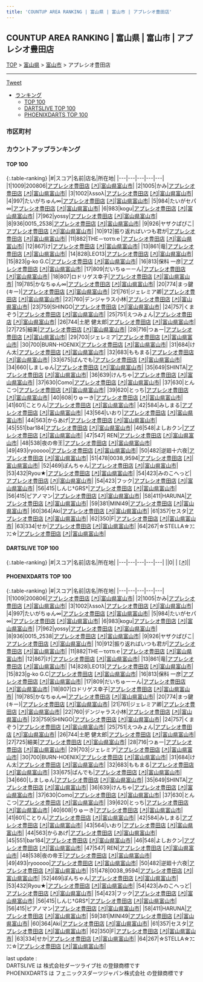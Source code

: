 ```yaml
---
title: 'COUNTUP AREA RANKING | 富山県 | 富山市 | アプレシオ豊田店'
---
```

## COUNTUP AREA RANKING | 富山県 | 富山市 | アプレシオ豊田店

[TOP](/darts/rank/) > [富山県](/darts/rank/富山県/) > [富山市](/darts/rank/富山県/富山市/) > アプレシオ豊田店

___

<a href="https://twitter.com/share?ref_src=twsrc%5Etfw" data-text="COUNTUP AREA RANKING | 富山県富山市アプレシオ豊田店" class="twitter-share-button" data-hashtags="DARTSLIVE,PHOENIXDARTS,darts,ダーツ" data-show-count="false">Tweet</a>

* [ランキング](#カウントアップランキング)
    * [TOP 100](#top-100)
    * [DARTSLIVE TOP 100](#dartslive-top-100)
    * [PHOENIXDARTS TOP 100](#phoenixdarts-top-100)

### 市区町村

<ul>

</ul>

### カウントアップランキング

#### TOP 100



{:.table-ranking}
|#|スコア|名前|店名|所在地|
|---|---|---|---|---|
|1|1009|<span class="rank-name-pd">200806</span>|<a href="/darts/rank/shops/10624.html">アプレシオ豊田店</a> <a href="https://vs.phoenixdarts.com/jp/shop/shopDetailInfo/s_10624?s_seq=10624">[↗]</a>|<a href="/darts/rank/富山県/富山市">富山県富山市</a>|
|2|1005|<span class="rank-name-pd">かみ</span>|<a href="/darts/rank/shops/10624.html">アプレシオ豊田店</a> <a href="https://vs.phoenixdarts.com/jp/shop/shopDetailInfo/s_10624?s_seq=10624">[↗]</a>|<a href="/darts/rank/富山県/富山市">富山県富山市</a>|
|3|1002|<span class="rank-name-pd">λssoλ</span>|<a href="/darts/rank/shops/10624.html">アプレシオ豊田店</a> <a href="https://vs.phoenixdarts.com/jp/shop/shopDetailInfo/s_10624?s_seq=10624">[↗]</a>|<a href="/darts/rank/富山県/富山市">富山県富山市</a>|
|4|997|<span class="rank-name-pd">たいがちゅん∞</span>|<a href="/darts/rank/shops/10624.html">アプレシオ豊田店</a> <a href="https://vs.phoenixdarts.com/jp/shop/shopDetailInfo/s_10624?s_seq=10624">[↗]</a>|<a href="/darts/rank/富山県/富山市">富山県富山市</a>|
|5|984|<span class="rank-name-pd">たいがセパ∞</span>|<a href="/darts/rank/shops/10624.html">アプレシオ豊田店</a> <a href="https://vs.phoenixdarts.com/jp/shop/shopDetailInfo/s_10624?s_seq=10624">[↗]</a>|<a href="/darts/rank/富山県/富山市">富山県富山市</a>|
|6|983|<span class="rank-name-pd">kogu</span>|<a href="/darts/rank/shops/10624.html">アプレシオ豊田店</a> <a href="https://vs.phoenixdarts.com/jp/shop/shopDetailInfo/s_10624?s_seq=10624">[↗]</a>|<a href="/darts/rank/富山県/富山市">富山県富山市</a>|
|7|962|<span class="rank-name-pd">yossy</span>|<a href="/darts/rank/shops/10624.html">アプレシオ豊田店</a> <a href="https://vs.phoenixdarts.com/jp/shop/shopDetailInfo/s_10624?s_seq=10624">[↗]</a>|<a href="/darts/rank/富山県/富山市">富山県富山市</a>|
|8|936|<span class="rank-name-pd">0015_2538</span>|<a href="/darts/rank/shops/10624.html">アプレシオ豊田店</a> <a href="https://vs.phoenixdarts.com/jp/shop/shopDetailInfo/s_10624?s_seq=10624">[↗]</a>|<a href="/darts/rank/富山県/富山市">富山県富山市</a>|
|9|926|<span class="rank-name-pd">ヤザクぱぴこ</span>|<a href="/darts/rank/shops/10624.html">アプレシオ豊田店</a> <a href="https://vs.phoenixdarts.com/jp/shop/shopDetailInfo/s_10624?s_seq=10624">[↗]</a>|<a href="/darts/rank/富山県/富山市">富山県富山市</a>|
|10|912|<span class="rank-name-pd">振り返ればいつも君が</span>|<a href="/darts/rank/shops/10624.html">アプレシオ豊田店</a> <a href="https://vs.phoenixdarts.com/jp/shop/shopDetailInfo/s_10624?s_seq=10624">[↗]</a>|<a href="/darts/rank/富山県/富山市">富山県富山市</a>|
|11|882|<span class="rank-name-pd">THE－τοττιｅ</span>|<a href="/darts/rank/shops/10624.html">アプレシオ豊田店</a> <a href="https://vs.phoenixdarts.com/jp/shop/shopDetailInfo/s_10624?s_seq=10624">[↗]</a>|<a href="/darts/rank/富山県/富山市">富山県富山市</a>|
|12|867|<span class="rank-name-pd">け</span>|<a href="/darts/rank/shops/10624.html">アプレシオ豊田店</a> <a href="https://vs.phoenixdarts.com/jp/shop/shopDetailInfo/s_10624?s_seq=10624">[↗]</a>|<a href="/darts/rank/富山県/富山市">富山県富山市</a>|
|13|861|<span class="rank-name-pd">竜</span>|<a href="/darts/rank/shops/10624.html">アプレシオ豊田店</a> <a href="https://vs.phoenixdarts.com/jp/shop/shopDetailInfo/s_10624?s_seq=10624">[↗]</a>|<a href="/darts/rank/富山県/富山市">富山県富山市</a>|
|14|828|<span class="rank-name-pd">LEO13</span>|<a href="/darts/rank/shops/10624.html">アプレシオ豊田店</a> <a href="https://vs.phoenixdarts.com/jp/shop/shopDetailInfo/s_10624?s_seq=10624">[↗]</a>|<a href="/darts/rank/富山県/富山市">富山県富山市</a>|
|15|823|<span class="rank-name-pd">g-ko G.C</span>|<a href="/darts/rank/shops/10624.html">アプレシオ豊田店</a> <a href="https://vs.phoenixdarts.com/jp/shop/shopDetailInfo/s_10624?s_seq=10624">[↗]</a>|<a href="/darts/rank/富山県/富山市">富山県富山市</a>|
|16|813|<span class="rank-name-pd">保科 一彦</span>|<a href="/darts/rank/shops/10624.html">アプレシオ豊田店</a> <a href="https://vs.phoenixdarts.com/jp/shop/shopDetailInfo/s_10624?s_seq=10624">[↗]</a>|<a href="/darts/rank/富山県/富山市">富山県富山市</a>|
|17|809|<span class="rank-name-pd">だいちゅーーん</span>|<a href="/darts/rank/shops/10624.html">アプレシオ豊田店</a> <a href="https://vs.phoenixdarts.com/jp/shop/shopDetailInfo/s_10624?s_seq=10624">[↗]</a>|<a href="/darts/rank/富山県/富山市">富山県富山市</a>|
|18|807|<span class="rank-name-pd">ロドリゲス幸子</span>|<a href="/darts/rank/shops/10624.html">アプレシオ豊田店</a> <a href="https://vs.phoenixdarts.com/jp/shop/shopDetailInfo/s_10624?s_seq=10624">[↗]</a>|<a href="/darts/rank/富山県/富山市">富山県富山市</a>|
|19|785|<span class="rank-name-pd">かなちゅん∞</span>|<a href="/darts/rank/shops/10624.html">アプレシオ豊田店</a> <a href="https://vs.phoenixdarts.com/jp/shop/shopDetailInfo/s_10624?s_seq=10624">[↗]</a>|<a href="/darts/rank/富山県/富山市">富山県富山市</a>|
|20|774|<span class="rank-name-pd">まっ鍵(キー)</span>|<a href="/darts/rank/shops/10624.html">アプレシオ豊田店</a> <a href="https://vs.phoenixdarts.com/jp/shop/shopDetailInfo/s_10624?s_seq=10624">[↗]</a>|<a href="/darts/rank/富山県/富山市">富山県富山市</a>|
|21|761|<span class="rank-name-pd">ジェレミア卿</span>|<a href="/darts/rank/shops/10624.html">アプレシオ豊田店</a> <a href="https://vs.phoenixdarts.com/jp/shop/shopDetailInfo/s_10624?s_seq=10624">[↗]</a>|<a href="/darts/rank/富山県/富山市">富山県富山市</a>|
|22|760|<span class="rank-name-pd">デンジャラス小林</span>|<a href="/darts/rank/shops/10624.html">アプレシオ豊田店</a> <a href="https://vs.phoenixdarts.com/jp/shop/shopDetailInfo/s_10624?s_seq=10624">[↗]</a>|<a href="/darts/rank/富山県/富山市">富山県富山市</a>|
|23|759|<span class="rank-name-pd">SHINGO</span>|<a href="/darts/rank/shops/10624.html">アプレシオ豊田店</a> <a href="https://vs.phoenixdarts.com/jp/shop/shopDetailInfo/s_10624?s_seq=10624">[↗]</a>|<a href="/darts/rank/富山県/富山市">富山県富山市</a>|
|24|757|<span class="rank-name-pd">くまぞう</span>|<a href="/darts/rank/shops/10624.html">アプレシオ豊田店</a> <a href="https://vs.phoenixdarts.com/jp/shop/shopDetailInfo/s_10624?s_seq=10624">[↗]</a>|<a href="/darts/rank/富山県/富山市">富山県富山市</a>|
|25|751|<span class="rank-name-pd">えつみょん</span>|<a href="/darts/rank/shops/10624.html">アプレシオ豊田店</a> <a href="https://vs.phoenixdarts.com/jp/shop/shopDetailInfo/s_10624?s_seq=10624">[↗]</a>|<a href="/darts/rank/富山県/富山市">富山県富山市</a>|
|26|744|<span class="rank-name-pd">土肥 健太郎</span>|<a href="/darts/rank/shops/10624.html">アプレシオ豊田店</a> <a href="https://vs.phoenixdarts.com/jp/shop/shopDetailInfo/s_10624?s_seq=10624">[↗]</a>|<a href="/darts/rank/富山県/富山市">富山県富山市</a>|
|27|725|<span class="rank-name-pd">細美</span>|<a href="/darts/rank/shops/10624.html">アプレシオ豊田店</a> <a href="https://vs.phoenixdarts.com/jp/shop/shopDetailInfo/s_10624?s_seq=10624">[↗]</a>|<a href="/darts/rank/富山県/富山市">富山県富山市</a>|
|28|716|<span class="rank-name-pd">つぁー</span>|<a href="/darts/rank/shops/10624.html">アプレシオ豊田店</a> <a href="https://vs.phoenixdarts.com/jp/shop/shopDetailInfo/s_10624?s_seq=10624">[↗]</a>|<a href="/darts/rank/富山県/富山市">富山県富山市</a>|
|29|703|<span class="rank-name-pd">ジェレミア</span>|<a href="/darts/rank/shops/10624.html">アプレシオ豊田店</a> <a href="https://vs.phoenixdarts.com/jp/shop/shopDetailInfo/s_10624?s_seq=10624">[↗]</a>|<a href="/darts/rank/富山県/富山市">富山県富山市</a>|
|30|700|<span class="rank-name-pd">BURN-HOENIX</span>|<a href="/darts/rank/shops/10624.html">アプレシオ豊田店</a> <a href="https://vs.phoenixdarts.com/jp/shop/shopDetailInfo/s_10624?s_seq=10624">[↗]</a>|<a href="/darts/rank/富山県/富山市">富山県富山市</a>|
|31|684|<span class="rank-name-pd">けん太</span>|<a href="/darts/rank/shops/10624.html">アプレシオ豊田店</a> <a href="https://vs.phoenixdarts.com/jp/shop/shopDetailInfo/s_10624?s_seq=10624">[↗]</a>|<a href="/darts/rank/富山県/富山市">富山県富山市</a>|
|32|683|<span class="rank-name-pd">ももまる</span>|<a href="/darts/rank/shops/10624.html">アプレシオ豊田店</a> <a href="https://vs.phoenixdarts.com/jp/shop/shopDetailInfo/s_10624?s_seq=10624">[↗]</a>|<a href="/darts/rank/富山県/富山市">富山県富山市</a>|
|33|675|<span class="rank-name-pd">ぱんでも</span>|<a href="/darts/rank/shops/10624.html">アプレシオ豊田店</a> <a href="https://vs.phoenixdarts.com/jp/shop/shopDetailInfo/s_10624?s_seq=10624">[↗]</a>|<a href="/darts/rank/富山県/富山市">富山県富山市</a>|
|34|660|<span class="rank-name-pd">しましゅん</span>|<a href="/darts/rank/shops/10624.html">アプレシオ豊田店</a> <a href="https://vs.phoenixdarts.com/jp/shop/shopDetailInfo/s_10624?s_seq=10624">[↗]</a>|<a href="/darts/rank/富山県/富山市">富山県富山市</a>|
|35|649|<span class="rank-name-pd">SHINTA</span>|<a href="/darts/rank/shops/10624.html">アプレシオ豊田店</a> <a href="https://vs.phoenixdarts.com/jp/shop/shopDetailInfo/s_10624?s_seq=10624">[↗]</a>|<a href="/darts/rank/富山県/富山市">富山県富山市</a>|
|36|639|<span class="rank-name-pd">けんちゃ</span>|<a href="/darts/rank/shops/10624.html">アプレシオ豊田店</a> <a href="https://vs.phoenixdarts.com/jp/shop/shopDetailInfo/s_10624?s_seq=10624">[↗]</a>|<a href="/darts/rank/富山県/富山市">富山県富山市</a>|
|37|630|<span class="rank-name-pd">Como</span>|<a href="/darts/rank/shops/10624.html">アプレシオ豊田店</a> <a href="https://vs.phoenixdarts.com/jp/shop/shopDetailInfo/s_10624?s_seq=10624">[↗]</a>|<a href="/darts/rank/富山県/富山市">富山県富山市</a>|
|37|630|<span class="rank-name-pd">とんこつ</span>|<a href="/darts/rank/shops/10624.html">アプレシオ豊田店</a> <a href="https://vs.phoenixdarts.com/jp/shop/shopDetailInfo/s_10624?s_seq=10624">[↗]</a>|<a href="/darts/rank/富山県/富山市">富山県富山市</a>|
|39|620|<span class="rank-name-pd">とっち</span>|<a href="/darts/rank/shops/10624.html">アプレシオ豊田店</a> <a href="https://vs.phoenixdarts.com/jp/shop/shopDetailInfo/s_10624?s_seq=10624">[↗]</a>|<a href="/darts/rank/富山県/富山市">富山県富山市</a>|
|40|608|<span class="rank-name-pd">りゅーき</span>|<a href="/darts/rank/shops/10624.html">アプレシオ豊田店</a> <a href="https://vs.phoenixdarts.com/jp/shop/shopDetailInfo/s_10624?s_seq=10624">[↗]</a>|<a href="/darts/rank/富山県/富山市">富山県富山市</a>|
|41|601|<span class="rank-name-pd">ことりん</span>|<a href="/darts/rank/shops/10624.html">アプレシオ豊田店</a> <a href="https://vs.phoenixdarts.com/jp/shop/shopDetailInfo/s_10624?s_seq=10624">[↗]</a>|<a href="/darts/rank/富山県/富山市">富山県富山市</a>|
|42|584|<span class="rank-name-pd">みしまる</span>|<a href="/darts/rank/shops/10624.html">アプレシオ豊田店</a> <a href="https://vs.phoenixdarts.com/jp/shop/shopDetailInfo/s_10624?s_seq=10624">[↗]</a>|<a href="/darts/rank/富山県/富山市">富山県富山市</a>|
|43|564|<span class="rank-name-pd">いおり</span>|<a href="/darts/rank/shops/10624.html">アプレシオ豊田店</a> <a href="https://vs.phoenixdarts.com/jp/shop/shopDetailInfo/s_10624?s_seq=10624">[↗]</a>|<a href="/darts/rank/富山県/富山市">富山県富山市</a>|
|44|563|<span class="rank-name-pd">からあげ</span>|<a href="/darts/rank/shops/10624.html">アプレシオ豊田店</a> <a href="https://vs.phoenixdarts.com/jp/shop/shopDetailInfo/s_10624?s_seq=10624">[↗]</a>|<a href="/darts/rank/富山県/富山市">富山県富山市</a>|
|45|551|<span class="rank-name-pd">bar184</span>|<a href="/darts/rank/shops/10624.html">アプレシオ豊田店</a> <a href="https://vs.phoenixdarts.com/jp/shop/shopDetailInfo/s_10624?s_seq=10624">[↗]</a>|<a href="/darts/rank/富山県/富山市">富山県富山市</a>|
|46|548|<span class="rank-name-pd">よしおクン</span>|<a href="/darts/rank/shops/10624.html">アプレシオ豊田店</a> <a href="https://vs.phoenixdarts.com/jp/shop/shopDetailInfo/s_10624?s_seq=10624">[↗]</a>|<a href="/darts/rank/富山県/富山市">富山県富山市</a>|
|47|547|<span class="rank-name-pd"> REN</span>|<a href="/darts/rank/shops/10624.html">アプレシオ豊田店</a> <a href="https://vs.phoenixdarts.com/jp/shop/shopDetailInfo/s_10624?s_seq=10624">[↗]</a>|<a href="/darts/rank/富山県/富山市">富山県富山市</a>|
|48|538|<span class="rank-name-pd">夜の帝王</span>|<a href="/darts/rank/shops/10624.html">アプレシオ豊田店</a> <a href="https://vs.phoenixdarts.com/jp/shop/shopDetailInfo/s_10624?s_seq=10624">[↗]</a>|<a href="/darts/rank/富山県/富山市">富山県富山市</a>|
|49|493|<span class="rank-name-pd">ryooooo</span>|<a href="/darts/rank/shops/10624.html">アプレシオ豊田店</a> <a href="https://vs.phoenixdarts.com/jp/shop/shopDetailInfo/s_10624?s_seq=10624">[↗]</a>|<a href="/darts/rank/富山県/富山市">富山県富山市</a>|
|50|482|<span class="rank-name-pd">逆廻十六夜</span>|<a href="/darts/rank/shops/10624.html">アプレシオ豊田店</a> <a href="https://vs.phoenixdarts.com/jp/shop/shopDetailInfo/s_10624?s_seq=10624">[↗]</a>|<a href="/darts/rank/富山県/富山市">富山県富山市</a>|
|51|478|<span class="rank-name-pd">0038_9594</span>|<a href="/darts/rank/shops/10624.html">アプレシオ豊田店</a> <a href="https://vs.phoenixdarts.com/jp/shop/shopDetailInfo/s_10624?s_seq=10624">[↗]</a>|<a href="/darts/rank/富山県/富山市">富山県富山市</a>|
|52|469|<span class="rank-name-pd">ぽんちゃん</span>|<a href="/darts/rank/shops/10624.html">アプレシオ豊田店</a> <a href="https://vs.phoenixdarts.com/jp/shop/shopDetailInfo/s_10624?s_seq=10624">[↗]</a>|<a href="/darts/rank/富山県/富山市">富山県富山市</a>|
|53|432|<span class="rank-name-pd">Ryou★</span>|<a href="/darts/rank/shops/10624.html">アプレシオ豊田店</a> <a href="https://vs.phoenixdarts.com/jp/shop/shopDetailInfo/s_10624?s_seq=10624">[↗]</a>|<a href="/darts/rank/富山県/富山市">富山県富山市</a>|
|54|423|<span class="rank-name-pd">みのこへっど</span>|<a href="/darts/rank/shops/10624.html">アプレシオ豊田店</a> <a href="https://vs.phoenixdarts.com/jp/shop/shopDetailInfo/s_10624?s_seq=10624">[↗]</a>|<a href="/darts/rank/富山県/富山市">富山県富山市</a>|
|54|423|<span class="rank-name-pd">フック</span>|<a href="/darts/rank/shops/10624.html">アプレシオ豊田店</a> <a href="https://vs.phoenixdarts.com/jp/shop/shopDetailInfo/s_10624?s_seq=10624">[↗]</a>|<a href="/darts/rank/富山県/富山市">富山県富山市</a>|
|56|415|<span class="rank-name-pd">しんじ†GRS†</span>|<a href="/darts/rank/shops/10624.html">アプレシオ豊田店</a> <a href="https://vs.phoenixdarts.com/jp/shop/shopDetailInfo/s_10624?s_seq=10624">[↗]</a>|<a href="/darts/rank/富山県/富山市">富山県富山市</a>|
|56|415|<span class="rank-name-pd">ピアノマン</span>|<a href="/darts/rank/shops/10624.html">アプレシオ豊田店</a> <a href="https://vs.phoenixdarts.com/jp/shop/shopDetailInfo/s_10624?s_seq=10624">[↗]</a>|<a href="/darts/rank/富山県/富山市">富山県富山市</a>|
|58|411|<span class="rank-name-pd">HARUNA</span>|<a href="/darts/rank/shops/10624.html">アプレシオ豊田店</a> <a href="https://vs.phoenixdarts.com/jp/shop/shopDetailInfo/s_10624?s_seq=10624">[↗]</a>|<a href="/darts/rank/富山県/富山市">富山県富山市</a>|
|59|381|<span class="rank-name-pd">MINI49</span>|<a href="/darts/rank/shops/10624.html">アプレシオ豊田店</a> <a href="https://vs.phoenixdarts.com/jp/shop/shopDetailInfo/s_10624?s_seq=10624">[↗]</a>|<a href="/darts/rank/富山県/富山市">富山県富山市</a>|
|60|364|<span class="rank-name-pd">Aki</span>|<a href="/darts/rank/shops/10624.html">アプレシオ豊田店</a> <a href="https://vs.phoenixdarts.com/jp/shop/shopDetailInfo/s_10624?s_seq=10624">[↗]</a>|<a href="/darts/rank/富山県/富山市">富山県富山市</a>|
|61|357|<span class="rank-name-pd">セスタ</span>|<a href="/darts/rank/shops/10624.html">アプレシオ豊田店</a> <a href="https://vs.phoenixdarts.com/jp/shop/shopDetailInfo/s_10624?s_seq=10624">[↗]</a>|<a href="/darts/rank/富山県/富山市">富山県富山市</a>|
|62|350|<span class="rank-name-pd">F</span>|<a href="/darts/rank/shops/10624.html">アプレシオ豊田店</a> <a href="https://vs.phoenixdarts.com/jp/shop/shopDetailInfo/s_10624?s_seq=10624">[↗]</a>|<a href="/darts/rank/富山県/富山市">富山県富山市</a>|
|63|334|<span class="rank-name-pd">せか</span>|<a href="/darts/rank/shops/10624.html">アプレシオ豊田店</a> <a href="https://vs.phoenixdarts.com/jp/shop/shopDetailInfo/s_10624?s_seq=10624">[↗]</a>|<a href="/darts/rank/富山県/富山市">富山県富山市</a>|
|64|267|<span class="rank-name-pd">☆STELLA☆ﾌﾆﾌﾆ☆</span>|<a href="/darts/rank/shops/10624.html">アプレシオ豊田店</a> <a href="https://vs.phoenixdarts.com/jp/shop/shopDetailInfo/s_10624?s_seq=10624">[↗]</a>|<a href="/darts/rank/富山県/富山市">富山県富山市</a>|


#### DARTSLIVE TOP 100



{:.table-ranking}
|#|スコア|名前|店名|所在地|
|---|---|---|---|---|
||0|<span class="rank-name-dl"> </span>|<a href="/darts/rank/shops/.html"></a> <a href="">[↗]</a>|<a href="/darts/rank//"></a>|


#### PHOENIXDARTS TOP 100



{:.table-ranking}
|#|スコア|名前|店名|所在地|
|---|---|---|---|---|
|1|1009|<span class="rank-name-pd">200806</span>|<a href="/darts/rank/shops/10624.html">アプレシオ豊田店</a> <a href="https://vs.phoenixdarts.com/jp/shop/shopDetailInfo/s_10624?s_seq=10624">[↗]</a>|<a href="/darts/rank/富山県/富山市">富山県富山市</a>|
|2|1005|<span class="rank-name-pd">かみ</span>|<a href="/darts/rank/shops/10624.html">アプレシオ豊田店</a> <a href="https://vs.phoenixdarts.com/jp/shop/shopDetailInfo/s_10624?s_seq=10624">[↗]</a>|<a href="/darts/rank/富山県/富山市">富山県富山市</a>|
|3|1002|<span class="rank-name-pd">λssoλ</span>|<a href="/darts/rank/shops/10624.html">アプレシオ豊田店</a> <a href="https://vs.phoenixdarts.com/jp/shop/shopDetailInfo/s_10624?s_seq=10624">[↗]</a>|<a href="/darts/rank/富山県/富山市">富山県富山市</a>|
|4|997|<span class="rank-name-pd">たいがちゅん∞</span>|<a href="/darts/rank/shops/10624.html">アプレシオ豊田店</a> <a href="https://vs.phoenixdarts.com/jp/shop/shopDetailInfo/s_10624?s_seq=10624">[↗]</a>|<a href="/darts/rank/富山県/富山市">富山県富山市</a>|
|5|984|<span class="rank-name-pd">たいがセパ∞</span>|<a href="/darts/rank/shops/10624.html">アプレシオ豊田店</a> <a href="https://vs.phoenixdarts.com/jp/shop/shopDetailInfo/s_10624?s_seq=10624">[↗]</a>|<a href="/darts/rank/富山県/富山市">富山県富山市</a>|
|6|983|<span class="rank-name-pd">kogu</span>|<a href="/darts/rank/shops/10624.html">アプレシオ豊田店</a> <a href="https://vs.phoenixdarts.com/jp/shop/shopDetailInfo/s_10624?s_seq=10624">[↗]</a>|<a href="/darts/rank/富山県/富山市">富山県富山市</a>|
|7|962|<span class="rank-name-pd">yossy</span>|<a href="/darts/rank/shops/10624.html">アプレシオ豊田店</a> <a href="https://vs.phoenixdarts.com/jp/shop/shopDetailInfo/s_10624?s_seq=10624">[↗]</a>|<a href="/darts/rank/富山県/富山市">富山県富山市</a>|
|8|936|<span class="rank-name-pd">0015_2538</span>|<a href="/darts/rank/shops/10624.html">アプレシオ豊田店</a> <a href="https://vs.phoenixdarts.com/jp/shop/shopDetailInfo/s_10624?s_seq=10624">[↗]</a>|<a href="/darts/rank/富山県/富山市">富山県富山市</a>|
|9|926|<span class="rank-name-pd">ヤザクぱぴこ</span>|<a href="/darts/rank/shops/10624.html">アプレシオ豊田店</a> <a href="https://vs.phoenixdarts.com/jp/shop/shopDetailInfo/s_10624?s_seq=10624">[↗]</a>|<a href="/darts/rank/富山県/富山市">富山県富山市</a>|
|10|912|<span class="rank-name-pd">振り返ればいつも君が</span>|<a href="/darts/rank/shops/10624.html">アプレシオ豊田店</a> <a href="https://vs.phoenixdarts.com/jp/shop/shopDetailInfo/s_10624?s_seq=10624">[↗]</a>|<a href="/darts/rank/富山県/富山市">富山県富山市</a>|
|11|882|<span class="rank-name-pd">THE－τοττιｅ</span>|<a href="/darts/rank/shops/10624.html">アプレシオ豊田店</a> <a href="https://vs.phoenixdarts.com/jp/shop/shopDetailInfo/s_10624?s_seq=10624">[↗]</a>|<a href="/darts/rank/富山県/富山市">富山県富山市</a>|
|12|867|<span class="rank-name-pd">け</span>|<a href="/darts/rank/shops/10624.html">アプレシオ豊田店</a> <a href="https://vs.phoenixdarts.com/jp/shop/shopDetailInfo/s_10624?s_seq=10624">[↗]</a>|<a href="/darts/rank/富山県/富山市">富山県富山市</a>|
|13|861|<span class="rank-name-pd">竜</span>|<a href="/darts/rank/shops/10624.html">アプレシオ豊田店</a> <a href="https://vs.phoenixdarts.com/jp/shop/shopDetailInfo/s_10624?s_seq=10624">[↗]</a>|<a href="/darts/rank/富山県/富山市">富山県富山市</a>|
|14|828|<span class="rank-name-pd">LEO13</span>|<a href="/darts/rank/shops/10624.html">アプレシオ豊田店</a> <a href="https://vs.phoenixdarts.com/jp/shop/shopDetailInfo/s_10624?s_seq=10624">[↗]</a>|<a href="/darts/rank/富山県/富山市">富山県富山市</a>|
|15|823|<span class="rank-name-pd">g-ko G.C</span>|<a href="/darts/rank/shops/10624.html">アプレシオ豊田店</a> <a href="https://vs.phoenixdarts.com/jp/shop/shopDetailInfo/s_10624?s_seq=10624">[↗]</a>|<a href="/darts/rank/富山県/富山市">富山県富山市</a>|
|16|813|<span class="rank-name-pd">保科 一彦</span>|<a href="/darts/rank/shops/10624.html">アプレシオ豊田店</a> <a href="https://vs.phoenixdarts.com/jp/shop/shopDetailInfo/s_10624?s_seq=10624">[↗]</a>|<a href="/darts/rank/富山県/富山市">富山県富山市</a>|
|17|809|<span class="rank-name-pd">だいちゅーーん</span>|<a href="/darts/rank/shops/10624.html">アプレシオ豊田店</a> <a href="https://vs.phoenixdarts.com/jp/shop/shopDetailInfo/s_10624?s_seq=10624">[↗]</a>|<a href="/darts/rank/富山県/富山市">富山県富山市</a>|
|18|807|<span class="rank-name-pd">ロドリゲス幸子</span>|<a href="/darts/rank/shops/10624.html">アプレシオ豊田店</a> <a href="https://vs.phoenixdarts.com/jp/shop/shopDetailInfo/s_10624?s_seq=10624">[↗]</a>|<a href="/darts/rank/富山県/富山市">富山県富山市</a>|
|19|785|<span class="rank-name-pd">かなちゅん∞</span>|<a href="/darts/rank/shops/10624.html">アプレシオ豊田店</a> <a href="https://vs.phoenixdarts.com/jp/shop/shopDetailInfo/s_10624?s_seq=10624">[↗]</a>|<a href="/darts/rank/富山県/富山市">富山県富山市</a>|
|20|774|<span class="rank-name-pd">まっ鍵(キー)</span>|<a href="/darts/rank/shops/10624.html">アプレシオ豊田店</a> <a href="https://vs.phoenixdarts.com/jp/shop/shopDetailInfo/s_10624?s_seq=10624">[↗]</a>|<a href="/darts/rank/富山県/富山市">富山県富山市</a>|
|21|761|<span class="rank-name-pd">ジェレミア卿</span>|<a href="/darts/rank/shops/10624.html">アプレシオ豊田店</a> <a href="https://vs.phoenixdarts.com/jp/shop/shopDetailInfo/s_10624?s_seq=10624">[↗]</a>|<a href="/darts/rank/富山県/富山市">富山県富山市</a>|
|22|760|<span class="rank-name-pd">デンジャラス小林</span>|<a href="/darts/rank/shops/10624.html">アプレシオ豊田店</a> <a href="https://vs.phoenixdarts.com/jp/shop/shopDetailInfo/s_10624?s_seq=10624">[↗]</a>|<a href="/darts/rank/富山県/富山市">富山県富山市</a>|
|23|759|<span class="rank-name-pd">SHINGO</span>|<a href="/darts/rank/shops/10624.html">アプレシオ豊田店</a> <a href="https://vs.phoenixdarts.com/jp/shop/shopDetailInfo/s_10624?s_seq=10624">[↗]</a>|<a href="/darts/rank/富山県/富山市">富山県富山市</a>|
|24|757|<span class="rank-name-pd">くまぞう</span>|<a href="/darts/rank/shops/10624.html">アプレシオ豊田店</a> <a href="https://vs.phoenixdarts.com/jp/shop/shopDetailInfo/s_10624?s_seq=10624">[↗]</a>|<a href="/darts/rank/富山県/富山市">富山県富山市</a>|
|25|751|<span class="rank-name-pd">えつみょん</span>|<a href="/darts/rank/shops/10624.html">アプレシオ豊田店</a> <a href="https://vs.phoenixdarts.com/jp/shop/shopDetailInfo/s_10624?s_seq=10624">[↗]</a>|<a href="/darts/rank/富山県/富山市">富山県富山市</a>|
|26|744|<span class="rank-name-pd">土肥 健太郎</span>|<a href="/darts/rank/shops/10624.html">アプレシオ豊田店</a> <a href="https://vs.phoenixdarts.com/jp/shop/shopDetailInfo/s_10624?s_seq=10624">[↗]</a>|<a href="/darts/rank/富山県/富山市">富山県富山市</a>|
|27|725|<span class="rank-name-pd">細美</span>|<a href="/darts/rank/shops/10624.html">アプレシオ豊田店</a> <a href="https://vs.phoenixdarts.com/jp/shop/shopDetailInfo/s_10624?s_seq=10624">[↗]</a>|<a href="/darts/rank/富山県/富山市">富山県富山市</a>|
|28|716|<span class="rank-name-pd">つぁー</span>|<a href="/darts/rank/shops/10624.html">アプレシオ豊田店</a> <a href="https://vs.phoenixdarts.com/jp/shop/shopDetailInfo/s_10624?s_seq=10624">[↗]</a>|<a href="/darts/rank/富山県/富山市">富山県富山市</a>|
|29|703|<span class="rank-name-pd">ジェレミア</span>|<a href="/darts/rank/shops/10624.html">アプレシオ豊田店</a> <a href="https://vs.phoenixdarts.com/jp/shop/shopDetailInfo/s_10624?s_seq=10624">[↗]</a>|<a href="/darts/rank/富山県/富山市">富山県富山市</a>|
|30|700|<span class="rank-name-pd">BURN-HOENIX</span>|<a href="/darts/rank/shops/10624.html">アプレシオ豊田店</a> <a href="https://vs.phoenixdarts.com/jp/shop/shopDetailInfo/s_10624?s_seq=10624">[↗]</a>|<a href="/darts/rank/富山県/富山市">富山県富山市</a>|
|31|684|<span class="rank-name-pd">けん太</span>|<a href="/darts/rank/shops/10624.html">アプレシオ豊田店</a> <a href="https://vs.phoenixdarts.com/jp/shop/shopDetailInfo/s_10624?s_seq=10624">[↗]</a>|<a href="/darts/rank/富山県/富山市">富山県富山市</a>|
|32|683|<span class="rank-name-pd">ももまる</span>|<a href="/darts/rank/shops/10624.html">アプレシオ豊田店</a> <a href="https://vs.phoenixdarts.com/jp/shop/shopDetailInfo/s_10624?s_seq=10624">[↗]</a>|<a href="/darts/rank/富山県/富山市">富山県富山市</a>|
|33|675|<span class="rank-name-pd">ぱんでも</span>|<a href="/darts/rank/shops/10624.html">アプレシオ豊田店</a> <a href="https://vs.phoenixdarts.com/jp/shop/shopDetailInfo/s_10624?s_seq=10624">[↗]</a>|<a href="/darts/rank/富山県/富山市">富山県富山市</a>|
|34|660|<span class="rank-name-pd">しましゅん</span>|<a href="/darts/rank/shops/10624.html">アプレシオ豊田店</a> <a href="https://vs.phoenixdarts.com/jp/shop/shopDetailInfo/s_10624?s_seq=10624">[↗]</a>|<a href="/darts/rank/富山県/富山市">富山県富山市</a>|
|35|649|<span class="rank-name-pd">SHINTA</span>|<a href="/darts/rank/shops/10624.html">アプレシオ豊田店</a> <a href="https://vs.phoenixdarts.com/jp/shop/shopDetailInfo/s_10624?s_seq=10624">[↗]</a>|<a href="/darts/rank/富山県/富山市">富山県富山市</a>|
|36|639|<span class="rank-name-pd">けんちゃ</span>|<a href="/darts/rank/shops/10624.html">アプレシオ豊田店</a> <a href="https://vs.phoenixdarts.com/jp/shop/shopDetailInfo/s_10624?s_seq=10624">[↗]</a>|<a href="/darts/rank/富山県/富山市">富山県富山市</a>|
|37|630|<span class="rank-name-pd">Como</span>|<a href="/darts/rank/shops/10624.html">アプレシオ豊田店</a> <a href="https://vs.phoenixdarts.com/jp/shop/shopDetailInfo/s_10624?s_seq=10624">[↗]</a>|<a href="/darts/rank/富山県/富山市">富山県富山市</a>|
|37|630|<span class="rank-name-pd">とんこつ</span>|<a href="/darts/rank/shops/10624.html">アプレシオ豊田店</a> <a href="https://vs.phoenixdarts.com/jp/shop/shopDetailInfo/s_10624?s_seq=10624">[↗]</a>|<a href="/darts/rank/富山県/富山市">富山県富山市</a>|
|39|620|<span class="rank-name-pd">とっち</span>|<a href="/darts/rank/shops/10624.html">アプレシオ豊田店</a> <a href="https://vs.phoenixdarts.com/jp/shop/shopDetailInfo/s_10624?s_seq=10624">[↗]</a>|<a href="/darts/rank/富山県/富山市">富山県富山市</a>|
|40|608|<span class="rank-name-pd">りゅーき</span>|<a href="/darts/rank/shops/10624.html">アプレシオ豊田店</a> <a href="https://vs.phoenixdarts.com/jp/shop/shopDetailInfo/s_10624?s_seq=10624">[↗]</a>|<a href="/darts/rank/富山県/富山市">富山県富山市</a>|
|41|601|<span class="rank-name-pd">ことりん</span>|<a href="/darts/rank/shops/10624.html">アプレシオ豊田店</a> <a href="https://vs.phoenixdarts.com/jp/shop/shopDetailInfo/s_10624?s_seq=10624">[↗]</a>|<a href="/darts/rank/富山県/富山市">富山県富山市</a>|
|42|584|<span class="rank-name-pd">みしまる</span>|<a href="/darts/rank/shops/10624.html">アプレシオ豊田店</a> <a href="https://vs.phoenixdarts.com/jp/shop/shopDetailInfo/s_10624?s_seq=10624">[↗]</a>|<a href="/darts/rank/富山県/富山市">富山県富山市</a>|
|43|564|<span class="rank-name-pd">いおり</span>|<a href="/darts/rank/shops/10624.html">アプレシオ豊田店</a> <a href="https://vs.phoenixdarts.com/jp/shop/shopDetailInfo/s_10624?s_seq=10624">[↗]</a>|<a href="/darts/rank/富山県/富山市">富山県富山市</a>|
|44|563|<span class="rank-name-pd">からあげ</span>|<a href="/darts/rank/shops/10624.html">アプレシオ豊田店</a> <a href="https://vs.phoenixdarts.com/jp/shop/shopDetailInfo/s_10624?s_seq=10624">[↗]</a>|<a href="/darts/rank/富山県/富山市">富山県富山市</a>|
|45|551|<span class="rank-name-pd">bar184</span>|<a href="/darts/rank/shops/10624.html">アプレシオ豊田店</a> <a href="https://vs.phoenixdarts.com/jp/shop/shopDetailInfo/s_10624?s_seq=10624">[↗]</a>|<a href="/darts/rank/富山県/富山市">富山県富山市</a>|
|46|548|<span class="rank-name-pd">よしおクン</span>|<a href="/darts/rank/shops/10624.html">アプレシオ豊田店</a> <a href="https://vs.phoenixdarts.com/jp/shop/shopDetailInfo/s_10624?s_seq=10624">[↗]</a>|<a href="/darts/rank/富山県/富山市">富山県富山市</a>|
|47|547|<span class="rank-name-pd"> REN</span>|<a href="/darts/rank/shops/10624.html">アプレシオ豊田店</a> <a href="https://vs.phoenixdarts.com/jp/shop/shopDetailInfo/s_10624?s_seq=10624">[↗]</a>|<a href="/darts/rank/富山県/富山市">富山県富山市</a>|
|48|538|<span class="rank-name-pd">夜の帝王</span>|<a href="/darts/rank/shops/10624.html">アプレシオ豊田店</a> <a href="https://vs.phoenixdarts.com/jp/shop/shopDetailInfo/s_10624?s_seq=10624">[↗]</a>|<a href="/darts/rank/富山県/富山市">富山県富山市</a>|
|49|493|<span class="rank-name-pd">ryooooo</span>|<a href="/darts/rank/shops/10624.html">アプレシオ豊田店</a> <a href="https://vs.phoenixdarts.com/jp/shop/shopDetailInfo/s_10624?s_seq=10624">[↗]</a>|<a href="/darts/rank/富山県/富山市">富山県富山市</a>|
|50|482|<span class="rank-name-pd">逆廻十六夜</span>|<a href="/darts/rank/shops/10624.html">アプレシオ豊田店</a> <a href="https://vs.phoenixdarts.com/jp/shop/shopDetailInfo/s_10624?s_seq=10624">[↗]</a>|<a href="/darts/rank/富山県/富山市">富山県富山市</a>|
|51|478|<span class="rank-name-pd">0038_9594</span>|<a href="/darts/rank/shops/10624.html">アプレシオ豊田店</a> <a href="https://vs.phoenixdarts.com/jp/shop/shopDetailInfo/s_10624?s_seq=10624">[↗]</a>|<a href="/darts/rank/富山県/富山市">富山県富山市</a>|
|52|469|<span class="rank-name-pd">ぽんちゃん</span>|<a href="/darts/rank/shops/10624.html">アプレシオ豊田店</a> <a href="https://vs.phoenixdarts.com/jp/shop/shopDetailInfo/s_10624?s_seq=10624">[↗]</a>|<a href="/darts/rank/富山県/富山市">富山県富山市</a>|
|53|432|<span class="rank-name-pd">Ryou★</span>|<a href="/darts/rank/shops/10624.html">アプレシオ豊田店</a> <a href="https://vs.phoenixdarts.com/jp/shop/shopDetailInfo/s_10624?s_seq=10624">[↗]</a>|<a href="/darts/rank/富山県/富山市">富山県富山市</a>|
|54|423|<span class="rank-name-pd">みのこへっど</span>|<a href="/darts/rank/shops/10624.html">アプレシオ豊田店</a> <a href="https://vs.phoenixdarts.com/jp/shop/shopDetailInfo/s_10624?s_seq=10624">[↗]</a>|<a href="/darts/rank/富山県/富山市">富山県富山市</a>|
|54|423|<span class="rank-name-pd">フック</span>|<a href="/darts/rank/shops/10624.html">アプレシオ豊田店</a> <a href="https://vs.phoenixdarts.com/jp/shop/shopDetailInfo/s_10624?s_seq=10624">[↗]</a>|<a href="/darts/rank/富山県/富山市">富山県富山市</a>|
|56|415|<span class="rank-name-pd">しんじ†GRS†</span>|<a href="/darts/rank/shops/10624.html">アプレシオ豊田店</a> <a href="https://vs.phoenixdarts.com/jp/shop/shopDetailInfo/s_10624?s_seq=10624">[↗]</a>|<a href="/darts/rank/富山県/富山市">富山県富山市</a>|
|56|415|<span class="rank-name-pd">ピアノマン</span>|<a href="/darts/rank/shops/10624.html">アプレシオ豊田店</a> <a href="https://vs.phoenixdarts.com/jp/shop/shopDetailInfo/s_10624?s_seq=10624">[↗]</a>|<a href="/darts/rank/富山県/富山市">富山県富山市</a>|
|58|411|<span class="rank-name-pd">HARUNA</span>|<a href="/darts/rank/shops/10624.html">アプレシオ豊田店</a> <a href="https://vs.phoenixdarts.com/jp/shop/shopDetailInfo/s_10624?s_seq=10624">[↗]</a>|<a href="/darts/rank/富山県/富山市">富山県富山市</a>|
|59|381|<span class="rank-name-pd">MINI49</span>|<a href="/darts/rank/shops/10624.html">アプレシオ豊田店</a> <a href="https://vs.phoenixdarts.com/jp/shop/shopDetailInfo/s_10624?s_seq=10624">[↗]</a>|<a href="/darts/rank/富山県/富山市">富山県富山市</a>|
|60|364|<span class="rank-name-pd">Aki</span>|<a href="/darts/rank/shops/10624.html">アプレシオ豊田店</a> <a href="https://vs.phoenixdarts.com/jp/shop/shopDetailInfo/s_10624?s_seq=10624">[↗]</a>|<a href="/darts/rank/富山県/富山市">富山県富山市</a>|
|61|357|<span class="rank-name-pd">セスタ</span>|<a href="/darts/rank/shops/10624.html">アプレシオ豊田店</a> <a href="https://vs.phoenixdarts.com/jp/shop/shopDetailInfo/s_10624?s_seq=10624">[↗]</a>|<a href="/darts/rank/富山県/富山市">富山県富山市</a>|
|62|350|<span class="rank-name-pd">F</span>|<a href="/darts/rank/shops/10624.html">アプレシオ豊田店</a> <a href="https://vs.phoenixdarts.com/jp/shop/shopDetailInfo/s_10624?s_seq=10624">[↗]</a>|<a href="/darts/rank/富山県/富山市">富山県富山市</a>|
|63|334|<span class="rank-name-pd">せか</span>|<a href="/darts/rank/shops/10624.html">アプレシオ豊田店</a> <a href="https://vs.phoenixdarts.com/jp/shop/shopDetailInfo/s_10624?s_seq=10624">[↗]</a>|<a href="/darts/rank/富山県/富山市">富山県富山市</a>|
|64|267|<span class="rank-name-pd">☆STELLA☆ﾌﾆﾌﾆ☆</span>|<a href="/darts/rank/shops/10624.html">アプレシオ豊田店</a> <a href="https://vs.phoenixdarts.com/jp/shop/shopDetailInfo/s_10624?s_seq=10624">[↗]</a>|<a href="/darts/rank/富山県/富山市">富山県富山市</a>|


<div class="footer border-top border-gray-light mt-5 pt-3 text-right text-gray">
    last update : <span style="font-weight: italic" id="foot_last_modified"></span><br />
    DARTSLIVE は 株式会社ダーツライブ社 の登録商標です<br />
    PHOENIXDARTS は フェニックスダーツジャパン株式会社 の登録商標です<br />
</div>

<script src="https://cdnjs.cloudflare.com/ajax/libs/jquery.tablesorter/2.31.3/js/jquery.tablesorter.min.js" integrity="sha512-qzgd5cYSZcosqpzpn7zF2ZId8f/8CHmFKZ8j7mU4OUXTNRd5g+ZHBPsgKEwoqxCtdQvExE5LprwwPAgoicguNg==" crossorigin="anonymous" referrerpolicy="no-referrer"></script>
<link rel="stylesheet" href="https://cdnjs.cloudflare.com/ajax/libs/jquery.tablesorter/2.31.3/css/theme.default.min.css" integrity="sha512-wghhOJkjQX0Lh3NSWvNKeZ0ZpNn+SPVXX1Qyc9OCaogADktxrBiBdKGDoqVUOyhStvMBmJQ8ZdMHiR3wuEq8+w==" crossorigin="anonymous" referrerpolicy="no-referrer" />
<script>
$(function() {
    $(".table-ranking").tablesorter({sortList:[[0, 0]]});
    $("#foot_last_modified").text(formatDate(new Date(document.lastModified), 'yyyy-MM-dd HH:mm:ss'));
});
</script>

<script async src="https://platform.twitter.com/widgets.js" charset="utf-8"></script>